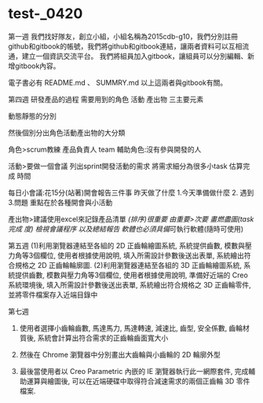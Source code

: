 # test-_0420
第一週
我們找好隊友，創立小組，小組名稱為2015cdb-g10，我們分別註冊github和gitbook的帳號，我們將github和gitbook連結，讓兩者資料可以互相流通，建立一個資訊交流平台。
我們將組員加入gitbook，讓組員可以分別編輯、新增gitbook內容。

電子書必有 README.md 、 SUMMRY.md 以上這兩者與gitbook有關。

第四週
研發產品的過程 需要用到的角色 活動 產出物 三主要元素

動態靜態的分別

然後個別分出角色活動產出物的大分類

角色>scrum教練 產品負責人 team     輔助角色:沒有參與開發的人

活動>要做一個會議 列出sprint開發活動的需求 將需求細分為很多小task 估算完成                     時間

每日小會議:花15分(站著)開會報告三件事 昨天做了什麼 1.今天準備做什麼 2.                                         遇到  3.問題  重點在於各種開會與小活動

產出物>建議使用excel來記錄產品清單   *(排序)很重要 由重要>次要 畫燃盡圖(task完成               度) 檢視會議程序 以及總結報告 軟體也必須具備*可執行軟體(隨時可使用)

第五週
(1)利用瀏覽器連結至各組的 2D 正齒輪繪圖系統, 系統提供齒數, 模數與壓力角等3個欄位, 使用者根據使用說明, 填入所需設計參數後送出表單, 系統繪出符合規格之 2D 正齒輪輪廓圖.
(2)利用瀏覽器連結至各組的 3D 正齒輪繪圖系統, 系統提供齒數, 模數與壓力角等3個欄位, 使用者根據使用說明, 準備好近端的 Creo 系統環境後, 填入所需設計參數後送出表單, 系統繪出符合規格之 3D 正齒輪零件, 並將零件檔案存入近端目錄中

第七週
1. 使用者選擇小齒輪齒數, 馬達馬力, 馬達轉速, 減速比, 齒型, 安全係數, 齒輪材質後, 系統會計算出符合需求的正齒輪齒面寬大小

2. 然後在 Chrome 瀏覽器中分別畫出大齒輪與小齒輪的 2D 輪廓外型

3. 最後當使用者以 Creo Parametric 內嵌的 IE 瀏覽器執行此一網際套件, 完成輔助運算與繪圖後, 可以在近端硬碟中取得符合減速需求的兩個正齒輪 3D 零件檔案.
